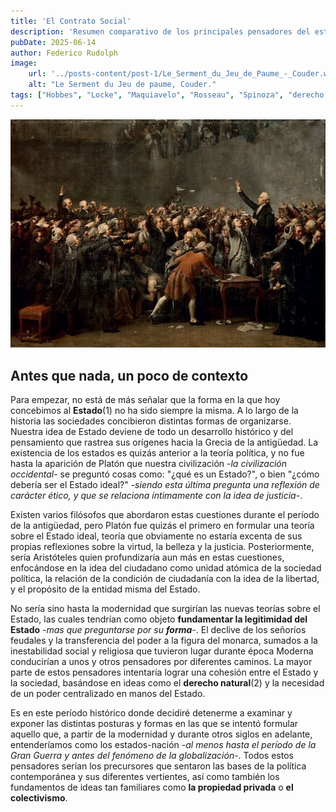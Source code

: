 ```yaml
---
title: 'El Contrato Social'
description: 'Resumen comparativo de los principales pensadores del estado-nación moderno.'
pubDate: 2025-06-14
author: Federico Rudolph
image:
    url: '../posts-content/post-1/Le_Serment_du_Jeu_de_Paume_-_Couder.webp'
    alt: "Le Serment du Jeu de paume, Couder."
tags: ["Hobbes", "Locke", "Maquiavelo", "Rosseau", "Spinoza", "derecho natural", "filosofía moderna", "filosofía política"]
---
```


![Le Serment du Jeu de Paume, Couder](../posts-content/post-1/Le_Serment_du_Jeu_de_Paume_-_Couder.webp)
## Antes que nada, un poco de contexto

Para empezar, no está de más señalar que la forma en la que hoy concebimos al **Estado**(1) no ha sido siempre la misma. A lo largo de la historia las sociedades concibieron distintas formas de organizarse. Nuestra idea de Estado deviene de todo un desarrollo histórico y del pensamiento que rastrea sus orígenes hacia la Grecia de la antigüedad. La existencia de los estados es quizás anterior a la teoría política, y no fue hasta la aparición de Platón que nuestra civilización -_la civilización occidental_- se preguntó cosas como: "¿qué es un Estado?", o bien "¿cómo debería ser el Estado ideal?" -_siendo esta última pregunta una reflexión de carácter ético, y que se relaciona íntimamente con la idea de justicia_-.

Existen varios filósofos que abordaron estas cuestiones durante el período de la antigüedad, pero Platón fue quizás el primero en formular una teoría sobre el Estado ideal, teoría que obviamente no estaría excenta de sus propias reflexiones sobre la virtud, la belleza y la justicia. Posteriormente, sería Aristóteles quien profundizaría aun más en estas cuestiones, enfocándose en la idea del ciudadano como unidad atómica de la sociedad política, la relación de la condición de ciudadanía con la idea de la libertad, y el propósito de la entidad misma del Estado.

No sería sino hasta la modernidad que surgirían las nuevas teorías sobre el Estado, las cuales tendrían como objeto **fundamentar la legitimidad del Estado** -_mas que preguntarse por su **forma**_-. El declive de los señoríos feudales y la transferencia del poder a la figura del monarca, sumados a la inestabilidad social y religiosa que tuvieron lugar durante época Moderna conducirían a unos y otros pensadores por diferentes caminos. La mayor parte de estos pensadores intentaría lograr una cohesión entre el Estado y la sociedad, basándose en ideas como el **derecho natural**(2) y la necesidad de un poder centralizado en manos del Estado.

Es en este período histórico donde decidiré detenerme a examinar y exponer las distintas posturas y formas en las que se intentó formular aquello que, a partir de la modernidad y durante otros siglos en adelante, entenderíamos como los estados-nación -_al menos hasta el período de la Gran Guerra y antes del fenómeno de la globalización_-. Todos estos pensadores serían los precursores que sentaron las bases de la política contemporánea y sus diferentes vertientes, así como también los fundamentos de ideas tan familiares como **la propiedad privada** o **el colectivismo**.